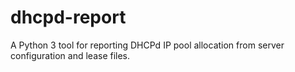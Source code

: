 # dhcpd-report
A Python 3 tool for reporting DHCPd IP pool allocation from server configuration and lease files.
